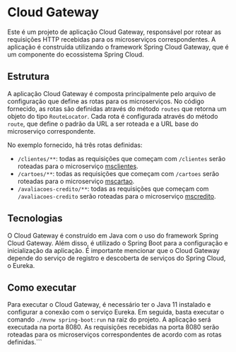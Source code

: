 # Cloud Gateway

Este é um projeto de aplicação Cloud Gateway, responsável por rotear as requisições HTTP recebidas para os microserviços correspondentes. A aplicação é construída utilizando o framework Spring Cloud Gateway, que é um componente do ecossistema Spring Cloud.

## Estrutura

A aplicação Cloud Gateway é composta principalmente pelo arquivo de configuração que define as rotas para os microserviços. No código fornecido, as rotas são definidas através do método `routes` que retorna um objeto do tipo `RouteLocator`. Cada rota é configurada através do método `route`, que define o padrão da URL a ser roteada e a URL base do microserviço correspondente.

No exemplo fornecido, há três rotas definidas:

- `/clientes/**`: todas as requisições que começam com `/clientes` serão roteadas para o microserviço [msclientes](https://github.com/leoniCS99/ms-client).
- `/cartoes/**`: todas as requisições que começam com `/cartoes` serão roteadas para o microserviço [mscartao](https://github.com/leoniCS99/ms-cartao).
- `/avaliacoes-credito/**`: todas as requisições que começam com `/avaliacoes-credito` serão roteadas para o microserviço [mscredito](https://github.com/leoniCS99/mscredito).

## Tecnologias

O Cloud Gateway é construído em Java com o uso do framework Spring Cloud Gateway. Além disso, é utilizado o Spring Boot para a configuração e inicialização da aplicação. É importante mencionar que o Cloud Gateway depende do serviço de registro e descoberta de serviços do Spring Cloud, o Eureka.

## Como executar

Para executar o Cloud Gateway, é necessário ter o Java 11 instalado e configurar a conexão com o serviço Eureka. Em seguida, basta executar o comando `./mvnw spring-boot:run` na raiz do projeto. A aplicação será executada na porta 8080. As requisições recebidas na porta 8080 serão roteadas para os microserviços correspondentes de acordo com as rotas definidas.```
